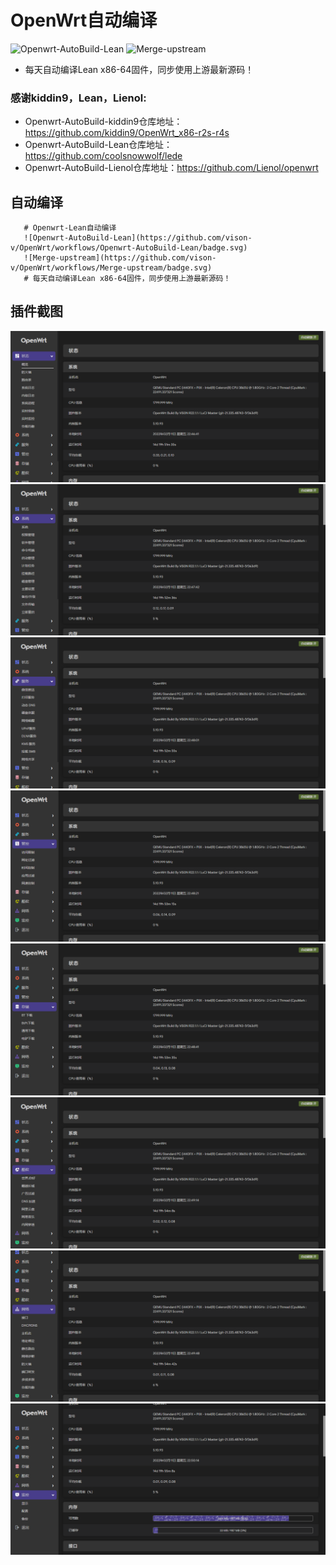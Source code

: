 # OpenWrt自动编译
![Openwrt-AutoBuild-Lean](https://github.com/vison-v/OpenWrt/workflows/Openwrt-AutoBuild-Lean/badge.svg)
![Merge-upstream](https://github.com/vison-v/OpenWrt/workflows/Merge-upstream/badge.svg)
+ 每天自动编译Lean x86-64固件，同步使用上游最新源码！

### 感谢kiddin9，Lean，Lienol:
+ Openwrt-AutoBuild-kiddin9仓库地址：https://github.com/kiddin9/OpenWrt_x86-r2s-r4s
+ Openwrt-AutoBuild-Lean仓库地址：https://github.com/coolsnowwolf/lede
+ Openwrt-AutoBuild-Lienol仓库地址：https://github.com/Lienol/openwrt

## 自动编译
 ```Brach 
    # Openwrt-Lean自动编译
    ![Openwrt-AutoBuild-Lean](https://github.com/vison-v/OpenWrt/workflows/Openwrt-AutoBuild-Lean/badge.svg)
    ![Merge-upstream](https://github.com/vison-v/OpenWrt/workflows/Merge-upstream/badge.svg)
    # 每天自动编译Lean x86-64固件，同步使用上游最新源码！
 ```
 
## 插件截图 
![xm1](Pic/状态.png)
![xm2](Pic/系统.png)
![xm3](Pic/服务.png)
![xm3](Pic/管控.png)
![xm3](Pic/存储.png)
![xm3](Pic/酷软.png)
![xm3](Pic/网络.png)
![xm3](Pic/监控.png)
